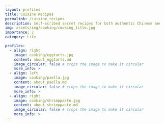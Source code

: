 ```yaml
---
layout: profiles
title: Cuisine Recipes
permalink: /cuisine_recipes
description: Self-scribed secret recipes for both authentic Chinese and Western cuisines
img: assets/img/cooking/cooking_title.jpg
importance: 2
category: Life

profiles:
  - align: right
    image: cooking/eggtarts.jpg
    content: about_eggtarts.md
    image_circular: false # crops the image to make it circular
    more_info: >
  - align: left
    image: cooking/paella.jpg
    content: about_paella.md
    image_circular: false # crops the image to make it circular
    more_info: >
  - align: right
    image: cooking/shrimppaste.jpg
    content: about_shrimppaste.md
    image_circular: false # crops the image to make it circular
    more_info: >
---
```



